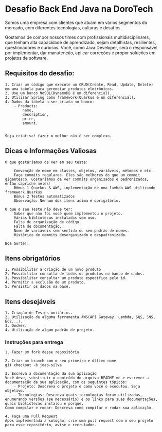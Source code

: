 # Desafio Back End Java na DoroTech 

Somos uma empresa com clientes que atuam em vários segmentos do mercado, com diferentes tecnologias, culturas e desafios.

Gostamos de compor nossos times com profissionais multidisciplinares, que tenham alta capacidade de aprendizado, sejam detalhistas, resilientes, questionadores e curiosos. Você, como Java Developer, será o responsável por implementar, dar manutenção, aplicar correções e propor soluções em projetos de software.

## Requisitos do desafio:
```
1. Criar um código que execute um CRUD(Create, Read, Update, Delete) em uma tabela para gerenciar produtos eletrônicos.
2. Use um banco NoSQL(DynamoDB é um diferencial).
3. Utilizar Spring como framework(Quarkus é um diferencial).
4. Dados da tabela a ser criada no banco:
    - Products:
        name,
        description,
        price,
        amount.


Seja criativo! fazer o melhor não é ser complexo.
``` 

## Dicas e Informações Valiosas
```
O que gostaríamos de ver em seu teste:
    
    Convenção de nome em classes, objetos, variáveis, métodos e etc.
    Faça commits regulares. Eles são melhores do que um commit gigantesco. Gostaríamos de ver commits organizados e padronizados, então capriche neles!
    Bônus 1 Quarkus & AWS, implementação de uma lambda AWS utilizando framework Quarkus
    Bônus 2 Testes automatizados
    Observação: Nenhum dos itens acima é obrigatório.

O que o seu Teste não deve ter:
    Saber que não foi você quem implementou o projeto.
    Várias bibliotecas instaladas sem uso.
    Falta de organização de código.
    Falta de documentação.
    Nome de variáveis sem sentido ou sem padrão de nomes.
    Histórico de commits desorganizado e despadronizado.

Boa Sorte!!
```

## Itens obrigatórios
```
1. Possibilitar a criação de um novo produto
2. Possibilitar consulta de todos os produtos no banco de dados.
3. Possibilitar consultar um produto específico pelo id.
4. Permitir a exclusão de um produto.
5. Persistir os dados na base.
```

## Itens desejáveis
```
1. Criação de Testes unitários.
2. Utilização de alguma ferramenta AWS(API Gateway, Lambda, SQS, SNS, EC2,..).
3. Docker.
4. Utilização de algum padrão de projeto.
```

### Instruções para entrega
```
1. Fazer um fork desse repositório

2. Criar um branch com o seu primeiro e último nome
git checkout -b joao-silva

3. Escreva a documentação da sua aplicação
Você deve, substituir o conteúdo do arquivo README.md e escrever a documentação da sua aplicação, com os seguintes tópicos:
    - Projeto: Descreva o projeto e como você o executou. Seja objetivo.
    - Tecnologias: Descreva quais tecnologias foram utilizadas, enumerando versões (se necessário) e os links para suas documentações, quais bibliotecas instalou e porque.
Como compilar e rodar: Descreva como compilar e rodar sua aplicação.

4. Faça uma Pull Request
Após implementada a solução, crie uma pull request com o seu projeto para esse repositório, avise o recrutador.
```
